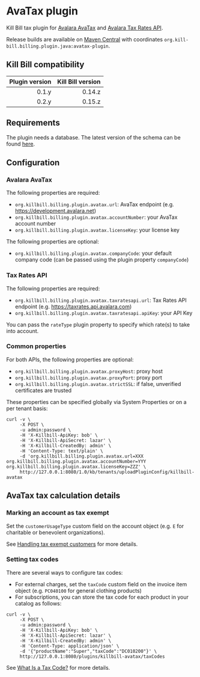 AvaTax plugin
=============

Kill Bill tax plugin for [Avalara AvaTax](http://www.avalara.com/products/avatax/) and [Avalara Tax Rates API](http://taxratesapi.avalara.com/).

Release builds are available on [Maven Central](http://search.maven.org/#search%7Cga%7C1%7Cg%3A%22org.kill-bill.billing.plugin.java%22%20AND%20a%3A%22avatax-plugin%22) with coordinates `org.kill-bill.billing.plugin.java:avatax-plugin`.

Kill Bill compatibility
-----------------------

| Plugin version | Kill Bill version |
| -------------: | ----------------: |
| 0.1.y          | 0.14.z            |
| 0.2.y          | 0.15.z            |

Requirements
------------

The plugin needs a database. The latest version of the schema can be found [here](https://github.com/killbill/killbill-avatax-plugin/blob/master/src/main/resources/ddl.sql).

Configuration
-------------

### Avalara AvaTax

The following properties are required:

* `org.killbill.billing.plugin.avatax.url`: AvaTax endpoint (e.g. https://development.avalara.net)
* `org.killbill.billing.plugin.avatax.accountNumber`: your AvaTax account number
* `org.killbill.billing.plugin.avatax.licenseKey`: your license key

The following properties are optional:

* `org.killbill.billing.plugin.avatax.companyCode`: your default company code (can be passed using the plugin property `companyCode`)

### Tax Rates API

The following properties are required:

* `org.killbill.billing.plugin.avatax.taxratesapi.url`: Tax Rates API endpoint (e.g. https://taxrates.api.avalara.com)
* `org.killbill.billing.plugin.avatax.taxratesapi.apiKey`: your API Key

You can pass the `rateType` plugin property to specify which rate(s) to take into account.

### Common properties

For both APIs, the following properties are optional:

* `org.killbill.billing.plugin.avatax.proxyHost`: proxy host
* `org.killbill.billing.plugin.avatax.proxyPort`: proxy port
* `org.killbill.billing.plugin.avatax.strictSSL`: if false, unverified certificates are trusted

These properties can be specified globally via System Properties or on a per tenant basis:

```
curl -v \
     -X POST \
     -u admin:password \
     -H 'X-Killbill-ApiKey: bob' \
     -H 'X-Killbill-ApiSecret: lazar' \
     -H 'X-Killbill-CreatedBy: admin' \
     -H 'Content-Type: text/plain' \
     -d 'org.killbill.billing.plugin.avatax.url=XXX
org.killbill.billing.plugin.avatax.accountNumber=YYY
org.killbill.billing.plugin.avatax.licenseKey=ZZZ' \
     http://127.0.0.1:8080/1.0/kb/tenants/uploadPluginConfig/killbill-avatax
```

AvaTax tax calculation details
------------------------------

### Marking an account as tax exempt

Set the `customerUsageType` custom field on the account object (e.g. `E` for charitable or benevolent organizations).

See [Handling tax exempt customers](http://developer.avalara.com/api-docs/designing-your-integration/handling-tax-exempt-customers) for more details.


### Setting tax codes

There are several ways to configure tax codes:

* For external charges, set the `taxCode` custom field on the invoice item object (e.g. `PC040100` for general clothing products)
* For subscriptions, you can store the tax code for each product in your catalog as follows:

```
curl -v \
     -X POST \
     -u admin:password \
     -H 'X-Killbill-ApiKey: bob' \
     -H 'X-Killbill-ApiSecret: lazar' \
     -H 'X-Killbill-CreatedBy: admin' \
     -H 'Content-Type: application/json' \
     -d '{"productName":"Super","taxCode":"DC010200"}' \
     http://127.0.0.1:8080/plugins/killbill-avatax/taxCodes
```

See [What Is a Tax Code?](https://help.avalara.com/000_AvaTax_Calc/000AvaTaxCalc_User_Guide/040_Managing_Tax_Profiles/050_Tax_Codes/001_What_is_a_Tax_Code) for more details.
